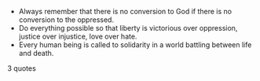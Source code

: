  - Always remember that there is no conversion to God if there is no conversion to the oppressed.
 - Do everything possible so that liberty is victorious over oppression, justice over injustice, love over hate.
 - Every human being is called to solidarity in a world battling between life and death.

3 quotes